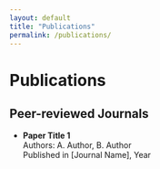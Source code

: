 ```yaml
---
layout: default
title: "Publications"
permalink: /publications/
---
```


# Publications

## Peer-reviewed Journals
- **Paper Title 1**  
  Authors: A. Author, B. Author  
  Published in [Journal Name], Year  
